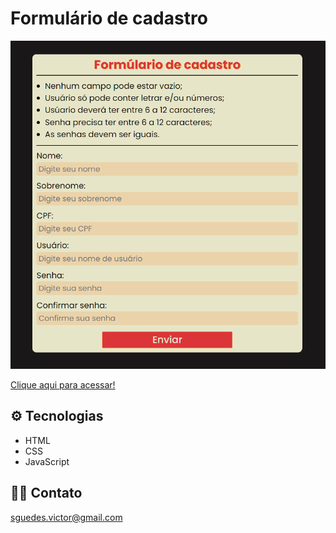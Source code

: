# Formulário de cadastro

![preview](.github/formularioCadastro.png)

[Clique aqui para acessar!](https://victorsilvaguedes.github.io/formCadastro/)

## ⚙ Tecnologias

- HTML
- CSS
- JavaScript

## 👨‍💻 Contato

sguedes.victor@gmail.com
